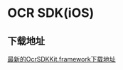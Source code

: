 # OCR SDK(iOS)

## 下载地址

[最新的OcrSDKKit.framework下载地址](https://ai-sdk-release-1254418846.cos.ap-guangzhou.myqcloud.com/ocr/1.0.9/sdk/OCR_iOS_SDK_v1.0.9.zip)

